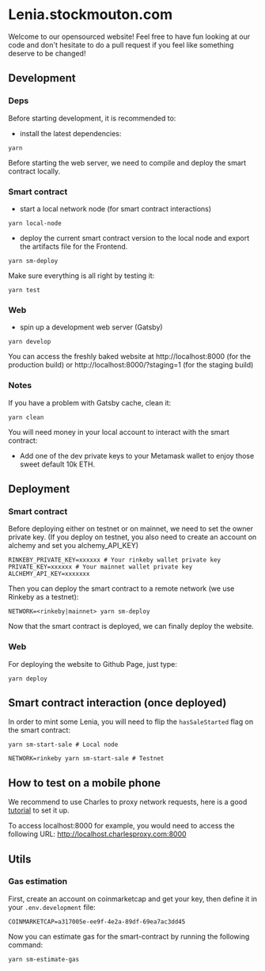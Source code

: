 # Lenia.stockmouton.com

Welcome to our opensourced website! Feel free to have fun looking at our code and don't hesitate to do a pull request if you feel like something deserve to be changed!

## Development

### Deps
Before starting development, it is recommended to:
- install the latest dependencies:
```
yarn
```

Before starting the web server, we need to compile and deploy the smart contract locally.

### Smart contract
- start a local network node (for smart contract interactions)
```
yarn local-node
```

- deploy the current smart contract version to the local node and export the artifacts file for the Frontend.
```
yarn sm-deploy
```

Make sure everything is all right by testing it:
```
yarn test
```

### Web
- spin up a development web server (Gatsby)
```
yarn develop
```
You can access the freshly baked website at http://localhost:8000 (for the production build) or http://localhost:8000/?staging=1 (for the staging build)

### Notes
If you have a problem with Gatsby cache, clean it:
```
yarn clean
```

You will need money in your local account to interact with the smart contract:
- Add one of the dev private keys to your Metamask wallet to enjoy those sweet default 10k ETH.

## Deployment

### Smart contract
Before deploying either on testnet or on mainnet, we need to set the owner private key. (If you deploy on testnet, you also need to create an account on alchemy and set you alchemy_API_KEY)
```
RINKEBY_PRIVATE_KEY=xxxxxx # Your rinkeby wallet private key
PRIVATE_KEY=xxxxxx # Your mainnet wallet private key
ALCHEMY_API_KEY=xxxxxxx
```

Then you can deploy the smart contract to a remote network (we use Rinkeby as a testnet): 
```
NETWORK=<rinkeby|mainnet> yarn sm-deploy
```

Now that the smart contract is deployed, we can finally deploy the website.

### Web
For deploying the website to Github Page, just type:
```
yarn deploy

```


## Smart contract interaction (once deployed)

In order to mint some Lenia, you will need to flip the `hasSaleStarted` flag on the smart contract:
```
yarn sm-start-sale # Local node

NETWORK=rinkeby yarn sm-start-sale # Testnet
```

## How to test on a mobile phone

We recommend to use Charles to proxy network requests, here is a good [tutorial](https://community.tealiumiq.com/t5/Tealium-for-Android/Setting-up-Charles-to-Proxy-your-Android-Device/ta-p/5121) to set it up.

To access localhost:8000 for example, you would need to access the following URL: http://localhost.charlesproxy.com:8000


## Utils
### Gas estimation
First, create an account on coinmarketcap and get your key, then define it in your `.env.development` file:
```
COINMARKETCAP=a317005e-ee9f-4e2a-89df-69ea7ac3dd45
```

Now you can estimate gas for the smart-contract by running the following command:
```
yarn sm-estimate-gas
```